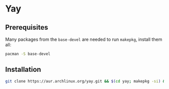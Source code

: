 # Yay

## Prerequisites

Many packages from the `base-devel` are needed to run `makepkg`, install them all:
```sh
pacman -S base-devel
```

## Installation

```sh
git clone https://aur.archlinux.org/yay.git && $(cd yay; makepkg -si) && rm -fr yay
```
